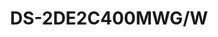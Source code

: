 ---
id: 3
title: "DS-2DE2C400MWG/W"
slug: "ptz-3"
subTitle: "4 MP Fixed Outdoor Smart Hybrid-light WiFi PT Network Camera"
category: "ptzcamera"
imgCard: "/src/assets/images/ptzcamera/DS-2DE2C400MWGW/DS-2DE2C400MWGW-1.png"
imgAlt: "DS-2DE2C400MWG/W"
thumbnails: [
  "/src/assets/images/ptzcamera/DS-2DE2C400MWGW/DS-2DE2C400MWGW-1.png"
]
features: [
  "4 MP high-resolution imaging for clear surveillance",
  "Wi-Fi 6 support for fast and reliable connectivity",
  "Smart Hybrid Light with advanced long-range technology",
  "Built-in microphone and speaker for two-way audio",
  "Human detection and Auto-tracking Lite support",
  "IP66 water and dust resistance for outdoor durability",
]
rating: 4
reviewCount: 50
specifications: {
  Camera: {
    Image_Sensor: "1/2.7\" Progressive Scan CMOS",
    Max_Resolution: "2560 × 1440",
    Min_Illumination: "Color: 0.005 Lux @ (F1.6, AGC ON), B/W: 0.001Lux @(F1.6, AGC ON), 0 Lux with IR"
  },
  Lens: {
    Focal_Length: "2.8 mm, 4 mm",
    FOV: "2.8 mm, horizontal FOV 94°, vertical FOV 49°, diagonal FOV 114°; 4 mm, horizontal FOV 70°, vertical FOV 35°, diagonal FOV 85°",
    Aperture: "F1.6"
  },
  Video: {
    Main_Stream: "50 Hz: 20 fps (2560 × 1440, 1920 × 1080, 1280 × 720); 60 Hz: 20 fps (2560 × 1440, 1920 × 1080, 1280 × 720)",
    Sub_Stream: "50 Hz: 20 fps (768 x 432); 60 Hz: 20 fps (768 x 432)",
    Video_Compression: "H.265, H.264, MJPEG",
    Video_Bit_Rate: "32 Kbps to 8 Mbps",
    H264_Type: "Baseline Profile/Main Profile/High Profile",
    H265_Type: "Main Profile"
  },
  Audio: {
    Audio_Compression: "G.711ulaw/AAC-LC",
    Audio_Bit_Rate: "AAC-LC: 16 Kbps, 32 Kbps, 64 Kbps; G.711ulaw: 64 Kbps",
    Audio_Sampling_Rate: "8 kHz/16 kHz",
    Environment_Noise_Filtering: "Yes"
  }
}
---